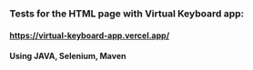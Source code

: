 ### Tests for the HTML page with Virtual Keyboard app:
#### https://virtual-keyboard-app.vercel.app/
#### Using JAVA, Selenium, Maven 